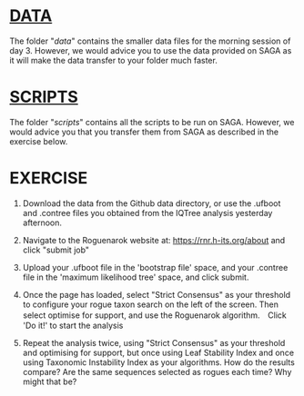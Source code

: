 # [DATA](data)
The folder "_data_" contains the smaller data files for the morning session of day 3. However, we would advice you to use the data provided on SAGA as it will make the data transfer to your folder much faster.

# [SCRIPTS](scripts)
The folder "_scripts_" contains all the scripts to be run on SAGA. However, we would advice you that you transfer them from SAGA as described in the exercise below.

# EXERCISE
1. Download the data from the Github data directory, or use the .ufboot and .contree files you obtained from the IQTree analysis yesterday afternoon.
	
2. Navigate to the Roguenarok website at: https://rnr.h-its.org/about and click "submit job"
	
3. Upload your .ufboot file in the 'bootstrap file' space, and your .contree file in the 'maximum likelihood tree' space, and click submit.
		
4. Once the page has loaded, select "Strict Consensus" as your threshold to configure your rogue taxon search on the left of the screen. Then select optimise for support, and use the Roguenarok algorithm.　Click 'Do it!' to start the analysis

5. Repeat the analysis twice, using "Strict Consensus" as your threshold and optimising for support, but once using Leaf Stability Index and once using Taxonomic Instability Index as your algorithms. How do the results compare? Are the same sequences selected as rogues each time? Why might that be?
